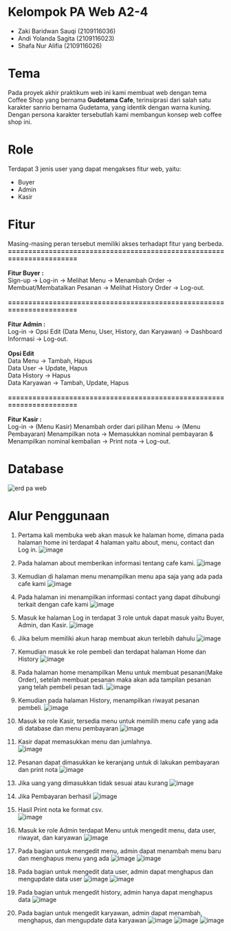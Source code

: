 # Kelompok PA Web A2-4
* Zaki Baridwan Sauqi (2109116036)
* Andi Yolanda Sagita (2109116023)
* Shafa Nur Alifia (2109116026)

# Tema
Pada proyek akhir praktikum web ini kami membuat web dengan tema Coffee Shop yang bernama **Gudetama Cafe**, terinsiprasi dari salah satu karakter sanrio bernama Gudetama, yang identik dengan warna kuning. Dengan persona karakter tersebutlah kami membangun konsep web coffee shop ini.

# Role
Terdapat 3 jenis user yang dapat mengakses fitur web, yaitu:
* Buyer
* Admin
* Kasir <br> 

# Fitur
Masing-masing peran tersebut memiliki akses terhadapt fitur yang berbeda. <br> 
**======================================================================** <br> <br>
**Fitur Buyer :** 
<br> Sign-up -> Log-in -> Melihat Menu -> Menambah Order -> Membuat/Membatalkan Pesanan -> Melihat History Order -> Log-out. <br> <br>
**======================================================================** <br> <br>
**Fitur Admin :**
<br> Log-in -> Opsi Edit (Data Menu, User, History, dan Karyawan) -> Dashboard Informasi -> Log-out. <br> <br>
**Opsi Edit** <br>
Data Menu -> Tambah, Hapus <br>
Data User -> Update, Hapus <br>
Data History -> Hapus <br>
Data Karyawan -> Tambah, Update, Hapus <br> <br>
**======================================================================** <br> <br>
**Fitur Kasir :**
<br> Log-in -> (Menu Kasir) Menambah order dari pilihan Menu -> (Menu Pembayaran) Menampilkan nota -> Memasukkan nominal pembayaran & Menampilkan nominal kembalian -> Print nota -> Log-out.

# Database
![erd pa web](https://github.com/shafalivia/PA-Web-Kel4/assets/92817597/7a3de919-98e7-45d8-bf4e-6c3d7f0127cb)

# Alur Penggunaan
1. Pertama kali membuka web akan masuk ke halaman home, dimana pada halaman home ini terdapat 4 
    halaman yaitu about, menu, contact dan Log in.
    ![image](https://github.com/shafalivia/PA-Web-Kel4/assets/120237231/2bbf4e75-e5a0-4232-9b0b-7006c05d3f09)

2. Pada halaman about memberikan informasi tentang cafe kami.
    ![image](https://github.com/shafalivia/PA-Web-Kel4/assets/120237231/26a65969-dff6-44d5-a5ff-82518f36ed19)

3. Kemudian di halaman menu menampilkan menu apa saja yang ada pada cafe kami
    ![image](https://github.com/shafalivia/PA-Web-Kel4/assets/120237231/675aa9e8-1708-4d5b-a516-550b380c7be3)

4. Pada halaman ini menampilkan informasi contact yang dapat dihubungi terkait dengan cafe kami
    ![image](https://github.com/shafalivia/PA-Web-Kel4/assets/120237231/3743b3e7-1844-4519-a3ce-30451e2f6906)

5. Masuk ke halaman Log in terdapat 3 role untuk dapat masuk yaitu Buyer, Admin, dan Kasir.
    ![image](https://github.com/shafalivia/PA-Web-Kel4/assets/120237231/f7095d31-a4c9-4401-87d8-ad7c4a771ffa)

6. Jika belum memiliki akun harap membuat akun terlebih dahulu
    ![image](https://github.com/shafalivia/PA-Web-Kel4/assets/120237231/3e4ee878-a1f2-426b-aafa-e51a6d5504b7)

7. Kemudian masuk ke role pembeli dan terdapat halaman Home dan History
    ![image](https://github.com/shafalivia/PA-Web-Kel4/assets/120237231/1b567491-bc5c-42c6-a63a-1e2d137c560c)

8. Pada halaman home menampilkan Menu untuk membuat pesanan(Make Order), setelah membuat pesanan maka 
    akan ada tampilan pesanan yang telah pembeli pesan tadi.
    ![image](https://github.com/shafalivia/PA-Web-Kel4/assets/120237231/1b1ffd76-8c57-4f0f-b137-b8e3856d8fab)

9. Kemudian pada halaman History, menampilkan riwayat pesanan pembeli.
    ![image](https://github.com/shafalivia/PA-Web-Kel4/assets/120237231/ba1aba1b-aa65-42f8-9ba9-4134fcc98983)

10. Masuk ke role Kasir, tersedia menu untuk memilih menu cafe yang ada di database dan menu pembayaran
    ![image](https://github.com/shafalivia/PA-Web-Kel4/assets/120237231/6acbf2eb-597f-4476-bdf6-1429fa877e78)

11. Kasir dapat memasukkan menu dan jumlahnya. <br>
    ![image](https://github.com/shafalivia/PA-Web-Kel4/assets/120237231/a6d4c313-9739-4954-9911-081a826c22ec)

12. Pesanan dapat dimasukkan ke keranjang untuk di lakukan pembayaran dan print nota
    ![image](https://github.com/shafalivia/PA-Web-Kel4/assets/120237231/5fb414f6-7d76-4d4f-af22-af9f5434acfe)

13. Jika uang yang dimasukkan tidak sesuai atau kurang
    ![image](https://github.com/shafalivia/PA-Web-Kel4/assets/120237231/f31b487e-479a-42ce-b1db-06d79520d12a)

14. Jika Pembayaran berhasil
    ![image](https://github.com/shafalivia/PA-Web-Kel4/assets/120237231/1f6860be-660a-4a74-a223-6aeb3705ecc1)

15. Hasil Print nota ke format csv. <br>
    ![image](https://github.com/shafalivia/PA-Web-Kel4/assets/120237231/f4e963d9-63dc-419e-a56a-a549c5ed3276)

16. Masuk ke role Admin terdapat Menu untuk mengedit menu, data user, riwayat, dan karyawan
    ![image](https://github.com/shafalivia/PA-Web-Kel4/assets/120237231/6c273252-af84-47b8-a7b7-ba9799c0f6a0)

17. Pada bagian untuk mengedit menu, admin dapat menambah menu baru dan menghapus menu yang ada
    ![image](https://github.com/shafalivia/PA-Web-Kel4/assets/120237231/d4542732-196c-4ded-8f8b-2ff2ad2176c9)
    ![image](https://github.com/shafalivia/PA-Web-Kel4/assets/120237231/1c389869-79c8-4fea-91eb-5e4110927946)

18. Pada bagian untuk mengedit data user, admin dapat menghapus dan mengupdate data user
    ![image](https://github.com/shafalivia/PA-Web-Kel4/assets/120237231/adb47f85-7b4c-4089-afaa-3a90c6401fc7)
    ![image](https://github.com/shafalivia/PA-Web-Kel4/assets/92817597/c11ce6ef-e93d-4cdf-b8ac-822a929261e2)

19. Pada bagian untuk mengedit history, admin hanya dapat menghapus data
    ![image](https://github.com/shafalivia/PA-Web-Kel4/assets/120237231/6218c115-1b79-46e4-b5a7-49a61ecfd377)

20. Pada bagian untuk mengedit karyawan, admin dapat menambah, menghapus, dan mengupdate data karyawan
    ![image](https://github.com/shafalivia/PA-Web-Kel4/assets/120237231/15fccb0c-de48-4d90-8018-337bc79490fc)
    ![image](https://github.com/shafalivia/PA-Web-Kel4/assets/120237231/dd9b216e-c0e2-4d98-add5-f6e640c0df89)
    ![image](https://github.com/shafalivia/PA-Web-Kel4/assets/120237231/fdf550c2-87d1-40e8-9af0-6143ff2f2ff6)
